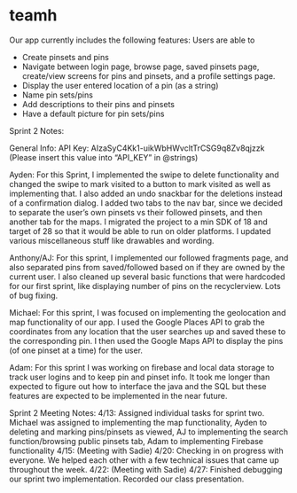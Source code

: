 # teamh

Our app currently includes the following features:
Users are able to
- Create pinsets and pins
- Navigate between login page, browse page, saved pinsets page, create/view screens for pins and pinsets,
 and a profile settings page.
- Display the user entered location of a pin (as a string)
- Name pin sets/pins
- Add descriptions to their pins and pinsets
- Have a default picture for pin sets/pins

Sprint 2 Notes:

General Info:
API Key: AIzaSyC4Kk1-uikWbHWvcltTrCSG9q8Zv8qjzzk
(Please insert this value into “API_KEY” in @strings)

Ayden: For this Sprint, I implemented the swipe to delete functionality and changed the swipe to mark visited to a button to mark visited as well as implementing that. I also added an undo snackbar for the deletions instead of a confirmation dialog. I added two tabs to the nav bar, since we decided to separate the user’s own pinsets vs their followed pinsets, and then another tab for the maps. I migrated the project to a min SDK of 18 and target of 28 so that it would be able to run on older platforms. I updated various miscellaneous stuff like drawables and wording.

Anthony/AJ: For this sprint, I implemented our followed fragments page, and also separated pins from saved/followed based on if they are owned by the current user. I also cleaned up several basic functions that were hardcoded for our first sprint, like displaying number of pins on the recyclerview. Lots of bug fixing.

Michael:
For this sprint, I was focused on implementing the geolocation and map functionality of our app. I used the Google Places API to grab the coordinates from any location that the user searches up and saved these to the corresponding pin. I then used the Google Maps API to display the pins (of one pinset at a time) for the user. 

Adam: 
For this sprint I was working on firebase and local data storage to track user logins and to keep pin and pinset info. It took me longer than expected to figure out how to interface the java and the SQL but these features are expected to be implemented in the near future. 

Sprint 2 Meeting Notes:
4/13: Assigned individual tasks for sprint two. Michael was assigned to implementing the map functionality, Ayden to deleting and marking pins/pinsets as viewed, AJ to implementing the search function/browsing public pinsets tab, Adam to implementing Firebase functionality
4/15: (Meeting with Sadie)
4/20: Checking in on progress with everyone. We helped each other with a few technical issues that came up throughout the week.
4/22: (Meeting with Sadie) 
4/27: Finished debugging our sprint two implementation. Recorded our class presentation.
